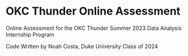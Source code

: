# OKC Thunder Online Assessment
Online Assessment for the OKC Thunder Summer 2023 Data Analysis Internship Program          

Code Written by Noah Costa, Duke University Class of 2024
